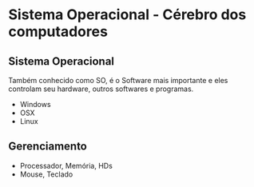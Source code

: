 # Sistema Operacional - Cérebro dos computadores

## Sistema Operacional
  Também conhecido como SO, é o Software mais importante e eles controlam seu hardware, outros softwares e programas.
  * Windows
  * OSX
  * Linux

## Gerenciamento
  * Processador, Memória, HDs
  * Mouse, Teclado
  